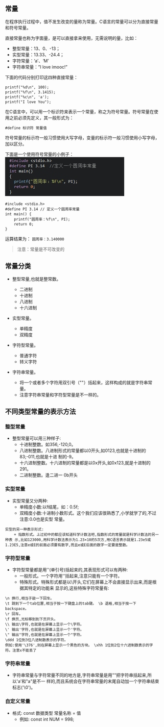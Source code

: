 ## 常量


在程序执行过程中，值不发生改变的量称为常量。C语言的常量可以分为直接常量和符号常量。

直接常量也称为字面量，是可以直接拿来使用，无需说明的量，比如：

*   整型常量：13、0、-13；
*   实型常量：13.33、-24.4；
*   字符常量：‘a’、‘M’
*   字符串常量：”I love imooc!”

下面的代码分别打印这四种直接常量：

```
printf("%d\n", 100);
printf("%f\n", 3.1415);
printf("%c\n", 'a');
printf("I love You");
```

在C语言中，可以用一个标识符来表示一个常量，称之为符号常量。符号常量在使用之前必须先定义，其一般形式为：

```
#define 标识符 常量值 
```

符号常量的标示符一般习惯使用大写字母，变量的标示符一般习惯使用小写字母，加以区分。

下面是一个使用符号常量的小例子：
![](images/screenshot_1500367985519.png)

```
#include <stdio.h>
#define PI 3.14 // 定义一个圆周率常量
int main() {
	printf("圆周率：%f\n", PI);
	return 0;
}
```

运算结果为： `圆周率：3.140000`

> 注意：常量是不可改变的

## 常量分类
- 整型常量,也就是整常数。
    + 二进制
    + 十进制
    + 八进制
    + 十六进制

- 实型常量。
    + 单精度
    + 双精度

- 字符型常量。
    + 普通字符
    + 转义字符

- 字符串常量。
    + 将一个或者多个字符用双引号（""）括起来，这样构成的就是字符串常量。
    + 注意字符串常量和字符型常量是不一样的。

## 不同类型常量的表示方法

### 整型常量
- 整型常量可以用三种样子:
    + 十进制整数。如356,-120,0。
    + 八进制整数。八进制形式的常量都以0开头,如0123,也就是十进制的83;-011,也就是十进 制的-9。
    + 十六进制整数。十六进制的常量都是以0x开头,如0x123,就是十进制的291。
    + 二进制整数。逢二进一 0b开头


### 实型常量
- 实型常量又分两种:
    + 单精度小数:以f结尾，如：0.5f;
    + 双精度小数:十进制小数形式。这个我们应该很熟悉了,小学就学了的,不过注意:0.0也是实型 常量。


```
实型的另一种表示形式:
    + 指数形式。上过初中的都应该知道科学计数法吧,指数形式的常量就是科学计数法的另一种表 示,比如123000,用科学计数法表示为1.23×10的5次方,用C语言表示就是1.23e5或1.23E5,注意e或E的前面必须要有数字,而且e或E后面的数字一定要是整数。
```

### 字符型常量

- 字符型常量都是用''(单引号)括起来的,其表现形式可以有两种:
    + 一般形式。一个字符用''括起来,注意只能有一个字符。
    + 特殊形式。特殊形式都是以\开头,它们在屏幕上不会直接显示出来,而是根据其特定的功能来 显示的,这些特殊字符常量有:
```
\n 换行,相当于敲一下回车。
\t 跳到下一个tab位置,相当于按一下键盘上的tab键。 \b 退格,相当于按一下backspace。
\r 回车。
\f 换页,光标移到到下页开头。
\\ 输出\字符,也就是在屏幕上显示一个\字符。
\' 输出'字符,也就是在屏幕上显示一个'字符。
\" 输出"字符,也就是在屏幕上显示一个"字符。
\ddd 1位到3位八进制数表示的字符。
例如:使用'\376',则在屏幕上显示一个黑色的方块。 \xhh 1位到2位十六进制数表示的字符。注意x不能丢了
```

### 字符串常量

- 字符串常量与字符常量不同的地方是,字符串常量是用""把字符串括起来,所以'a'和"a"是不一 样的,而且系统会在字符串常量的末尾自动加一个字符串结束标志('\0')。


### 自定义常量
- 格式: const 数据类型 常量名称 = 值
    + 例如: const int NUM = 998;